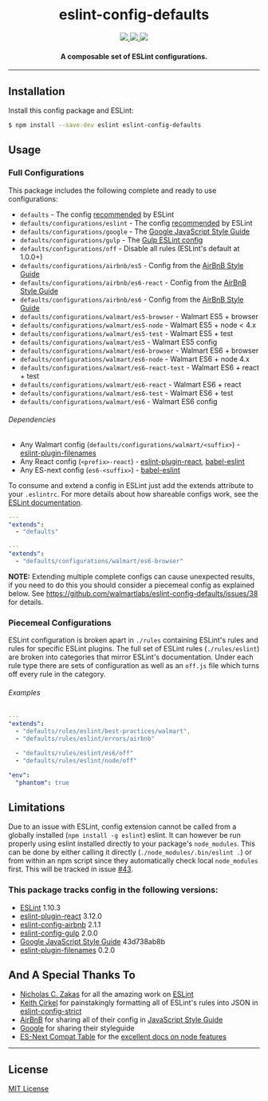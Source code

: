<h1 align="center">eslint-config-defaults</h1>

<p align="center">
  <a title='npm version' href="https://npmjs.org/package/eslint-config-defaults">
    <img src='http://img.shields.io/npm/v/eslint-config-defaults.svg' />
  </a>
  <a title='License' href="https://opensource.org/licenses/MIT">
    <img src='https://img.shields.io/badge/license-MIT-blue.svg' />
  </a>
  <a title='Build Status' href='https://travis-ci.org/walmartlabs/eslint-config-defaults'>
    <img src='https://api.travis-ci.org/walmartlabs/eslint-config-defaults.svg?branch=master' />
  </a>
</p>

<h4 align="center">
  A composable set of ESLint configurations.
</h4>

***

## Installation

Install this config package and ESLint:

```bash
$ npm install --save-dev eslint eslint-config-defaults
```

## Usage

### Full Configurations

This package includes the following complete and ready to use configurations:

- `defaults` - The config [recommended](https://github.com/eslint/eslint/blob/master/conf/eslint.json) by ESLint
- `defaults/configurations/eslint` - The config [recommended](https://github.com/eslint/eslint/blob/master/conf/eslint.json) by ESLint
- `defaults/configurations/google` - The [Google JavaScript Style Guide](https://google.github.io/styleguide/javascriptguide.xml)
- `defaults/configurations/gulp` - The [Gulp ESLint config](https://github.com/gulpjs/eslint-config-gulp)
- `defaults/configurations/off` - Disable all rules (ESLint's default at 1.0.0+)
- `defaults/configurations/airbnb/es5` - Config from the [AirBnB Style Guide](https://github.com/airbnb/javascript/tree/master/packages/eslint-config-airbnb)
- `defaults/configurations/airbnb/es6-react` - Config from the [AirBnB Style Guide](https://github.com/airbnb/javascript/tree/master/packages/eslint-config-airbnb)
- `defaults/configurations/airbnb/es6` - Config from the [AirBnB Style Guide](https://github.com/airbnb/javascript/tree/master/packages/eslint-config-airbnb)
- `defaults/configurations/walmart/es5-browser` - Walmart ES5 + browser
- `defaults/configurations/walmart/es5-node` - Walmart ES5 + node < 4.x
- `defaults/configurations/walmart/es5-test` - Walmart ES5 + test
- `defaults/configurations/walmart/es5` - Walmart ES5 config
- `defaults/configurations/walmart/es6-browser` - Walmart ES6 + browser
- `defaults/configurations/walmart/es6-node` - Walmart ES6 + node 4.x
- `defaults/configurations/walmart/es6-react-test` - Walmart ES6 + react + test
- `defaults/configurations/walmart/es6-react` - Walmart ES6 + react
- `defaults/configurations/walmart/es6-test` - Walmart ES6 + test
- `defaults/configurations/walmart/es6` - Walmart ES6 config

###### Dependencies

- Any Walmart config (`defaults/configurations/walmart/<suffix>`) - [eslint-plugin-filenames](https://github.com/selaux/eslint-plugin-filenames)
- Any React config (`<prefix>-react`) - [eslint-plugin-react](https://www.npmjs.com/package/eslint-plugin-react), [babel-eslint](https://github.com/babel/babel-eslint)
- Any ES-next config (`es6-<suffix>`) - [babel-eslint](https://github.com/babel/babel-eslint)

To consume and extend a config in ESLint just add the extends attribute to your `.eslintrc`. For
more details about how shareable configs work, see the
[ESLint documentation](http://eslint.org/docs/developer-guide/shareable-configs).

```yaml
---
"extends":
  - "defaults"
```

```yaml
---
"extends":
  - "defaults/configurations/walmart/es6-browser"
```

**NOTE:** Extending multiple complete configs can cause unexpected results, if you need to do this you should consider a piecemeal config as explained below. See https://github.com/walmartlabs/eslint-config-defaults/issues/38 for details.

### Piecemeal Configurations

ESLint configuration is broken apart in `./rules` containing ESLint's rules and rules for specific ESLint plugins. The full set of ESLint rules (`./rules/eslint`) are broken into categories that mirror ESLint's documentation. Under each rule type there are sets of configuration as well as an `off.js` file which turns off every rule in the category.

###### Examples

```yaml
---
"extends":
  - "defaults/rules/eslint/best-practices/walmart",
  - "defaults/rules/eslint/errors/airbnb"

  - "defaults/rules/eslint/es6/off"
  - "defaults/rules/eslint/node/off"

"env":
  "phantom": true
```

## Limitations

Due to an issue with ESLint, config extension cannot be called from a globally installed (`npm install -g eslint`) eslint. It can however be run properly using eslint installed directly to your package's `node_modules`. This can be done by either calling it directly (`./node_modules/.bin/eslint .`) or from within an npm script since they automatically check local `node_modules` first. This will be tracked in issue [#43](https://github.com/walmartlabs/eslint-config-defaults/issues/43).

### This package tracks config in the following versions:

- [ESLint](https://github.com/eslint/eslint) 1.10.3
- [eslint-plugin-react](https://www.npmjs.com/package/eslint-plugin-react) 3.12.0
- [eslint-config-airbnb](https://www.npmjs.com/package/eslint-config-airbnb) 2.1.1
- [eslint-config-gulp](https://github.com/gulpjs/eslint-config-gulp) 2.0.0
- [Google JavaScript Style Guide](https://github.com/google/styleguide/tree/43d738ab8bb0c797f78506945729946aacbab17d) 43d738ab8b
- [eslint-plugin-filenames](https://www.npmjs.com/package/eslint-plugin-filenames) 0.2.0

## And A Special Thanks To

* [Nicholas C. Zakas](https://github.com/nzakas) for all the amazing work on [ESLint](https://github.com/eslint/eslint)
* [Keith Cirkel](https://github.com/keithamus) for painstakingly formatting all of ESLint's rules into JSON in [eslint-config-strict](https://github.com/keithamus/eslint-config-strict)
* [AirBnB](https://github.com/airbnb/javascript) for sharing all of their config in [JavaScript Style Guide](https://github.com/airbnb/javascript)
* [Google](https://google.github.io/styleguide/javascriptguide.xml) for sharing their styleguide
* [ES-Next Compat Table](https://github.com/kangax/compat-table) for the [excellent docs on node features](https://kangax.github.io/compat-table/es6/#node4)

***

## License

[MIT License](http://opensource.org/licenses/MIT)
